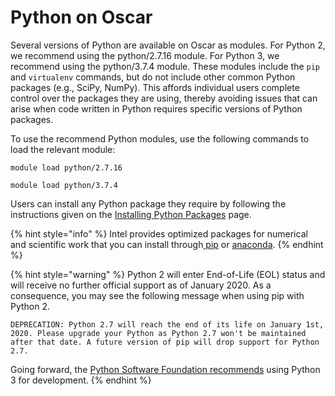 # Python on Oscar

Several versions of Python are available on Oscar as modules. For Python 2, we recommend using the python/2.7.16 module. For Python 3, we recommend using the python/3.7.4 module. These modules include the `pip` and `virtualenv` commands, but do not include other common Python packages \(e.g., SciPy, NumPy\). This affords individual users complete control over the packages they are using, thereby avoiding issues that can arise when code written in Python requires specific versions of Python packages.

To use the recommend Python modules, use the following commands to load the relevant module:

`module load python/2.7.16`

`module load python/3.7.4`  

Users can install any Python package they require by following the instructions given on the   [Installing Python Packages](python-installs.md) page.

{% hint style="info" %}
Intel provides optimized packages for numerical and scientific work that you can install through[ pip](https://software.intel.com/en-us/articles/installing-the-intel-distribution-for-python-and-intel-performance-libraries-with-pip-and) or [anaconda](https://software.intel.com/en-us/articles/using-intel-distribution-for-python-with-anaconda). 
{% endhint %}

{% hint style="warning" %}
Python 2 will enter End-of-Life \(EOL\) status and will receive no further official support as of January 2020. As a consequence, you may see the following message when using pip with Python 2.  

`DEPRECATION: Python 2.7 will reach the end of its life on January 1st, 2020. Please upgrade your Python as Python 2.7 won't be maintained after that date. A future version of pip will drop support for Python 2.7.`

Going forward, the [Python Software Foundation recommends](https://wiki.python.org/moin/Python2orPython3) using Python 3 for development. 
{% endhint %}



